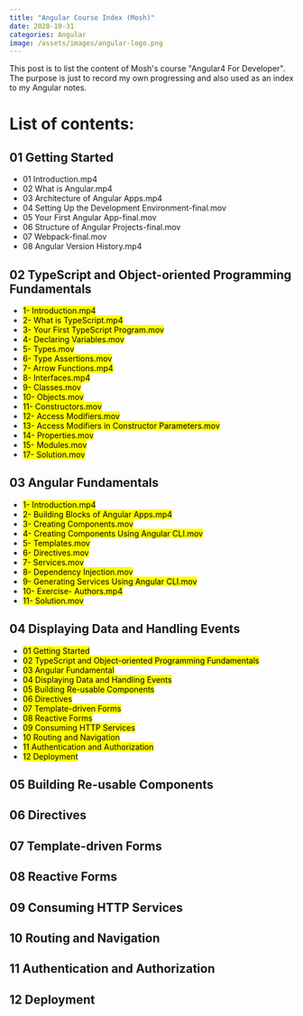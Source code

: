 ```yaml
---
title: "Angular Course Index (Mosh)"
date: 2020-10-31
categories: Angular
image: /assets/images/angular-logo.png
---
```


This post is to list the content of Mosh's course "Angular4 For Developer". The purpose is just to record my own progressing and also used as an index to my Angular notes.

# List of contents:

## 01 Getting Started

- 01 Introduction.mp4
- 02 What is Angular.mp4
- 03 Architecture of Angular Apps.mp4
- 04 Setting Up the Development Environment-final.mov
- 05 Your First Angular App-final.mov
- 06 Structure of Angular Projects-final.mov
- 07 Webpack-final.mov
- 08 Angular Version History.mp4

## 02 TypeScript and Object-oriented Programming Fundamentals

- <mark>1- Introduction.mp4</mark>
- <mark>2- What is TypeScript.mp4</mark>
- <mark>3- Your First TypeScript Program.mov</mark>
- <mark>4- Declaring Variables.mov</mark>
- <mark>5- Types.mov</mark>
- <mark>6- Type Assertions.mov</mark>
- <mark>7- Arrow Functions.mp4</mark>
- <mark>8- Interfaces.mp4</mark>
- <mark>9- Classes.mov</mark>
- <mark>10- Objects.mov</mark>
- <mark>11- Constructors.mov</mark>
- <mark>12- Access Modifiers.mov</mark>
- <mark>13- Access Modifiers in Constructor Parameters.mov</mark>
- <mark>14- Properties.mov</mark>
- <mark>15- Modules.mov</mark>
- <mark>17- Solution.mov</mark>

## 03 Angular Fundamentals

- <mark>1- Introduction.mp4</mark>
- <mark>2- Building Blocks of Angular Apps.mp4</mark>
- <mark>3- Creating Components.mov</mark>
- <mark>4- Creating Components Using Angular CLI.mov</mark>
- <mark>5- Templates.mov</mark>
- <mark>6- Directives.mov</mark>
- <mark>7- Services.mov</mark>
- <mark>8- Dependency Injection.mov</mark>
- <mark>9- Generating Services Using Angular CLI.mov</mark>
- <mark>10- Exercise- Authors.mp4</mark>
- <mark>11- Solution.mov</mark>

## 04 Displaying Data and Handling Events

- <mark>01 Getting Started
  </mark>
- <mark>02 TypeScript and Object-oriented Programming Fundamentals</mark>
- <mark>03 Angular Fundamental</mark>
- <mark>04 Displaying Data and Handling Events</mark>
- <mark>05 Building Re-usable Components</mark>
- <mark>06 Directives</mark>
- <mark>07 Template-driven Forms</mark>
- <mark>08 Reactive Forms</mark>
- <mark>09 Consuming HTTP Services</mark>
- <mark>10 Routing and Navigation</mark>
- <mark>11 Authentication and Authorization</mark>
- <mark>12 Deployment</mark>

## 05 Building Re-usable Components

## 06 Directives

## 07 Template-driven Forms

## 08 Reactive Forms

## 09 Consuming HTTP Services

## 10 Routing and Navigation

## 11 Authentication and Authorization

## 12 Deployment
